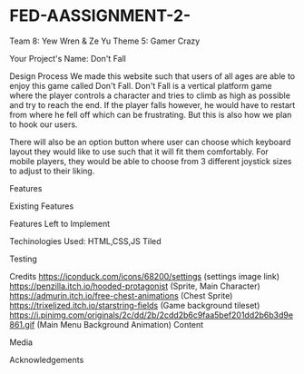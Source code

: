 # FED-AASSIGNMENT-2-
Team 8: Yew Wren & Ze Yu
Theme 5: Gamer Crazy

Your Project's Name:
Don't Fall

Design Process
We made this website such that users of all ages are able to enjoy this game called Don't Fall. Don't Fall is a vertical platform game where the player controls a character and tries to climb as high as possible and try to reach the end.
If the player falls however, he would have to restart from where he fell off which can be frustrating. But this is also how we plan to hook our users.

There will also be an option button where user can choose which keyboard layout they would like to use such that it will fit them comfortably. For mobile players, they would be able to choose from 3 different joystick sizes to adjust to their liking.


Features

Existing Features

Features Left to Implement

Techinologies Used:
HTML,CSS,JS
Tiled

Testing

Credits
https://iconduck.com/icons/68200/settings (settings image link)
https://penzilla.itch.io/hooded-protagonist (Sprite, Main Character)
https://admurin.itch.io/free-chest-animations (Chest Sprite)
https://trixelized.itch.io/starstring-fields (Game background tileset)
https://i.pinimg.com/originals/2c/dd/2b/2cdd2b6c9faa5bef201dd2b6b3d9e861.gif (Main Menu Background Animation)
Content

Media

Acknowledgements

